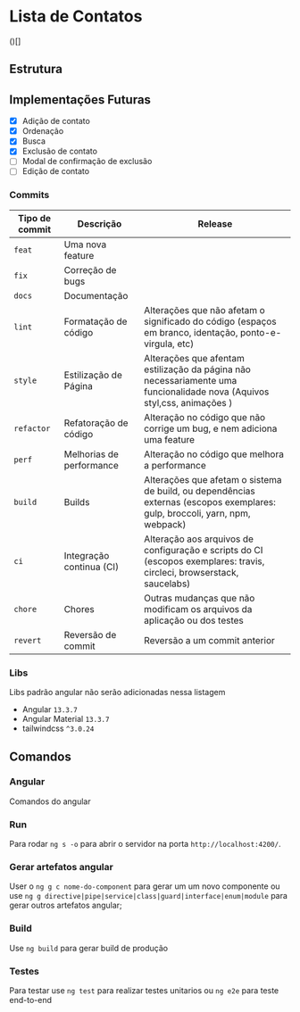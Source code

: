 # Lista de Contatos

()[]

## **Estrutura**


## **Implementações Futuras**
 
- [X] Adição de contato
- [X] Ordenação
- [X] Busca
- [X] Exclusão de contato
- [ ] Modal de confirmação de exclusão
- [ ] Edição de contato

### Commits


| Tipo de commit | Descrição                | Release                                                                                                                     |
| -------------- | ------------------------ | --------------------------------------------------------------------------------------------------------------------------- |
| `feat`         | Uma nova feature         |                                                                                                                     |
| `fix`          | Correção de bugs         |                                                                                                                     |
| `docs`         | Documentação             |                                   |
| `lint`        | Formatação de código     | Alterações que não afetam o significado do código (espaços em branco, identação, ponto-e-virgula, etc)                      |
| `style`       | Estilização de Página    | Alterações que afentam estilização da página não necessariamente uma funcionalidade nova (Aquivos styl,css, animações )                      |
| `refactor`     | Refatoração de código    | Alteração no código que não corrige um bug, e nem adiciona uma feature                                                      |
| `perf`         | Melhorias de performance | Alteração no código que melhora a performance                                                                               |
| `build`        | Builds                   | Alterações que afetam o sistema de build, ou dependências externas (escopos exemplares: gulp, broccoli, yarn, npm, webpack) |
| `ci`           | Integração continua (CI) | Alteração aos arquivos de configuração e scripts do CI (escopos exemplares: travis, circleci, browserstack, saucelabs)      |
| `chore`        | Chores                   | Outras mudanças que não modificam os arquivos da aplicação ou dos testes                                                    |
| `revert`       | Reversão de commit       | Reversão a um commit anterior          
### **Libs**

Libs padrão angular não serão adicionadas nessa listagem
* Angular `13.3.7`
* Angular Material `13.3.7`
* tailwindcss `^3.0.24`


## **Comandos**

### **Angular**
Comandos do angular
### **Run**
 Para rodar `ng s -o` para abrir o servidor na porta `http://localhost:4200/`.

### **Gerar artefatos angular**
 User o `ng g c nome-do-component` para gerar um um novo componente ou use 
 `ng g directive|pipe|service|class|guard|interface|enum|module` para gerar outros artefatos angular;

 ### **Build**

 Use `ng build` para gerar build de produção
 
 ### **Testes**
 Para testar use `ng test` para realizar testes unitarios  ou `ng e2e` para teste end-to-end
